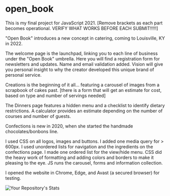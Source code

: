 # open_book
This is my final project for JavaScript 2021.   [Remove brackets as each part becomes operational. 
VERIFY WHAT WORKS BEFORE EACH SUBMIT!!!!!]

"Open Book" introduces a new concept in catering, coming to Louisville, KY in 2022.

The welcome page is the launchpad, linking you to each line of business under the "Open Book" umbrella. Here you will find a registration form for newsletters and updates. Name and email validation added.
Vision will give you personal insight to why the creator developed this unique brand of personal service.

Creations is the beginning of it all... featuring a carousel of images from a scrapbook of cakes past. [there is a form that will get an estimate for cost, based on type and number of servings needed] 

The Dinners page features a hidden menu and a checklist to identify dietary restrictions.  A calculator provides an estimate depending on the number of courses and number of guests.

Confections is new in 2020, when she started the handmade chocolates/bonbons line. 

I used CSS on all logos, images and buttons. I added one media query for > 600px.  I used unordered lists for navigation and the ingredients on the confections page. I made one ordered list for the view/hide menu.  CSS did the heavy work of formatting and adding colors and borders to make it pleasing to the eye. JS runs the carousel, forms and information collection.

I opened the website in Chrome, Edge, and Avast (a secured browser) for testing.
 


![Your Repository's Stats](https://github-readme-stats.vercel.app/api?username=amyktomey&show_icons=true)
